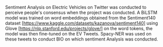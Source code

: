 Sentiment Analysis on Electric Vehicles on Twitter was conducted to perceive people's consensus when the project was conducted. A BiLSTM model was trained on word embeddings
obtained from the Sentiment140 dataset [https://www.kaggle.com/datasets/kazanova/sentiment140] using Glove [https://nlp.stanford.edu/projects/glove/] on the word tokens, the 
model was then fine-tuned on the EV Tweets. Spacy-NER was used on these tweets to conduct BIO on which sentiment Analysis was conducted.
